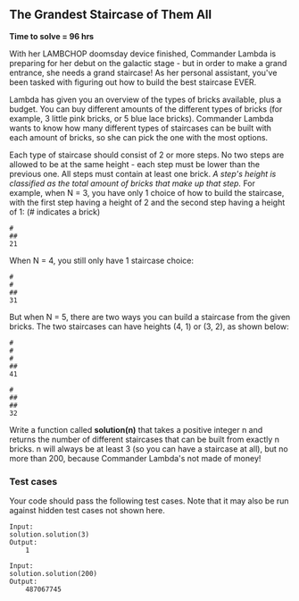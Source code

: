 ## The Grandest Staircase of Them All
**Time to solve = 96 hrs**

With her LAMBCHOP doomsday device finished, Commander Lambda is preparing for her debut on the galactic stage - but in order to make a grand entrance, she needs a grand staircase! As her personal assistant, you've been tasked with figuring out how to build the best staircase EVER.

Lambda has given you an overview of the types of bricks available, plus a budget. You can buy different amounts of the different types of bricks (for example, 3 little pink bricks, or 5 blue lace bricks). Commander Lambda wants to know how many different types of staircases can be built with each amount of bricks, so she can pick the one with the most options.

Each type of staircase should consist of 2 or more steps. No two steps are allowed to be at the same height - each step must be lower than the previous one. All steps must contain at least one brick. _A step's height is classified as the total amount of bricks that make up that step._ For example, when N = 3, you have only 1 choice of how to build the staircase, with the first step having a height of 2 and the second step having a height of 1: (# indicates a brick)  
	
	#
	##
	21

When N = 4, you still only have 1 staircase choice:  
	
	#
	#
	##
	31

But when N = 5, there are two ways you can build a staircase from the given bricks. The two staircases can have heights (4, 1) or (3, 2), as shown below:  
	
	#
	#
	#
	##
	41
	
	#
	##
	##
	32

Write a function called **solution(n)** that takes a positive integer n and returns the number of different staircases that can be built from exactly n bricks. n will always be at least 3 (so you can have a staircase at all), but no more than 200, because Commander Lambda's not made of money!

### Test cases
Your code should pass the following test cases. Note that it may also be run against hidden test cases not shown here.

	Input:
	solution.solution(3)
	Output:
		1
	
	Input:
	solution.solution(200)
	Output:
		487067745
